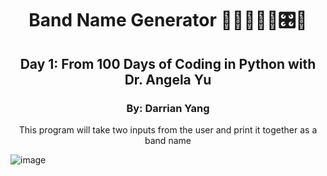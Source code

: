 <h1 align="center">Band Name Generator 🎤🎸🎹🎵🎶🎛🥁</h1> 
<h2 align="center">Day 1: From 100 Days of Coding in Python with Dr. Angela Yu</h2>
<h3 align="center">By: Darrian Yang</h3>

<p align="center">This program will take two inputs from the user and print it together as a band name</p>

![image](https://user-images.githubusercontent.com/101906429/235487013-a82fda18-fece-45c6-9166-3ad57c2f741e.png)
